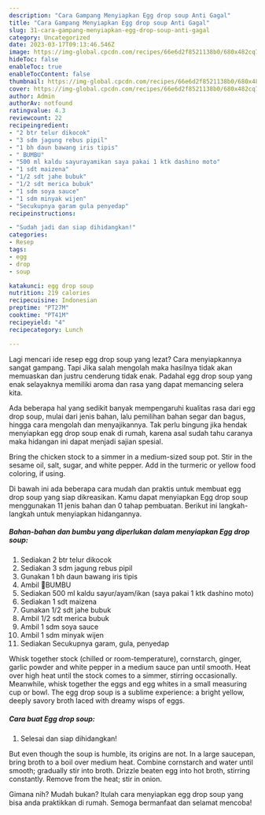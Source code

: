```yaml
---
description: "Cara Gampang Menyiapkan Egg drop soup Anti Gagal"
title: "Cara Gampang Menyiapkan Egg drop soup Anti Gagal"
slug: 31-cara-gampang-menyiapkan-egg-drop-soup-anti-gagal
category: Uncategorized
date: 2023-03-17T09:13:46.546Z
image: https://img-global.cpcdn.com/recipes/66e6d2f8521138b0/680x482cq70/egg-drop-soup-foto-resep-utama.jpg
hideToc: false
enableToc: true
enableTocContent: false
thumbnail: https://img-global.cpcdn.com/recipes/66e6d2f8521138b0/680x482cq70/egg-drop-soup-foto-resep-utama.jpg
cover: https://img-global.cpcdn.com/recipes/66e6d2f8521138b0/680x482cq70/egg-drop-soup-foto-resep-utama.jpg
author: Admin
authorAv: notfound
ratingvalue: 4.3
reviewcount: 22
recipeingredient:
- "2 btr telur dikocok"
- "3 sdm jagung rebus pipil"
- "1 bh daun bawang iris tipis"
- " BUMBU"
- "500 ml kaldu sayurayamikan saya pakai 1 ktk dashino moto"
- "1 sdt maizena"
- "1/2 sdt jahe bubuk"
- "1/2 sdt merica bubuk"
- "1 sdm soya sauce"
- "1 sdm minyak wijen"
- "Secukupnya garam gula penyedap"
recipeinstructions:

- "Sudah jadi dan siap dihidangkan!"
categories:
- Resep
tags:
- egg
- drop
- soup

katakunci: egg drop soup 
nutrition: 219 calories
recipecuisine: Indonesian
preptime: "PT27M"
cooktime: "PT41M"
recipeyield: "4"
recipecategory: Lunch

---
```



Lagi mencari ide resep egg drop soup yang lezat? Cara menyiapkannya sangat gampang. Tapi Jika salah mengolah maka hasilnya tidak akan memuaskan dan justru cenderung tidak enak. Padahal egg drop soup yang enak selayaknya memiliki aroma dan rasa yang dapat memancing selera kita.


Ada beberapa hal yang sedikit banyak mempengaruhi kualitas rasa dari egg drop soup, mulai dari jenis bahan, lalu pemilihan bahan segar dan bagus, hingga cara mengolah dan menyajikannya. Tak perlu bingung jika hendak menyiapkan egg drop soup enak di rumah, karena asal sudah tahu caranya maka hidangan ini dapat menjadi sajian spesial.

Bring the chicken stock to a simmer in a medium-sized soup pot. Stir in the sesame oil, salt, sugar, and white pepper. Add in the turmeric or yellow food coloring, if using.


Di bawah ini ada beberapa cara mudah dan praktis untuk membuat egg drop soup yang siap dikreasikan. Kamu dapat menyiapkan Egg drop soup menggunakan 11 jenis bahan dan 0 tahap pembuatan. Berikut ini langkah-langkah untuk menyiapkan hidangannya.

<!--inarticleads1-->

##### Bahan-bahan dan bumbu yang diperlukan dalam menyiapkan Egg drop soup:

1. Sediakan 2 btr telur dikocok
1. Sediakan 3 sdm jagung rebus pipil
1. Gunakan 1 bh daun bawang iris tipis
1. Ambil  🧅BUMBU
1. Sediakan 500 ml kaldu sayur/ayam/ikan (saya pakai 1 ktk dashino moto)
1. Sediakan 1 sdt maizena
1. Gunakan 1/2 sdt jahe bubuk
1. Ambil 1/2 sdt merica bubuk
1. Ambil 1 sdm soya sauce
1. Ambil 1 sdm minyak wijen
1. Sediakan Secukupnya garam, gula, penyedap


Whisk together stock (chilled or room-temperature), cornstarch, ginger, garlic powder and white pepper in a medium sauce pan until smooth. Heat over high heat until the stock comes to a simmer, stirring occasionally. Meanwhile, whisk together the eggs and egg whites in a small measuring cup or bowl. The egg drop soup is a sublime experience: a bright yellow, deeply savory broth laced with dreamy wisps of eggs. 

<!--inarticleads2-->

##### Cara buat Egg drop soup:


1. Selesai dan siap dihidangkan!

But even though the soup is humble, its origins are not. In a large saucepan, bring broth to a boil over medium heat. Combine cornstarch and water until smooth; gradually stir into broth. Drizzle beaten egg into hot broth, stirring constantly. Remove from the heat; stir in onion. 

Gimana nih? Mudah bukan? Itulah cara menyiapkan egg drop soup yang bisa anda praktikkan di rumah. Semoga bermanfaat dan selamat mencoba!
